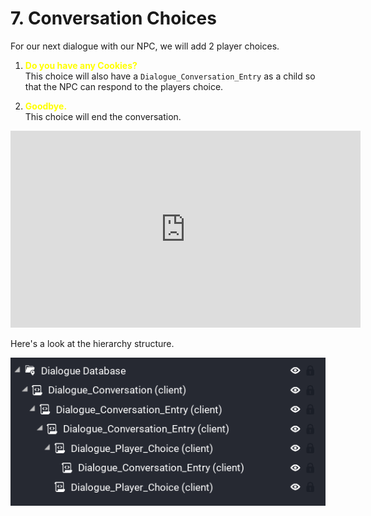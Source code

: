 # 7. Conversation Choices

For our next dialogue with our NPC, we will add 2 player choices.

 1.  <span style="color: yellow">**Do you have any Cookies?**</span><br />This choice will also have a `Dialogue_Conversation_Entry` as a child so that the NPC can respond to the players choice.

 2.  <span style="color: yellow">**Goodbye.**</span><br />This choice will end the conversation.

<iframe width="560" height="315" src="https://www.youtube.com/embed/xi3lps2VQXA" title="YouTube video player" frameborder="0" allow="accelerometer; autoplay; clipboard-write; encrypted-media; gyroscope; picture-in-picture" allowfullscreen></iframe>

 Here's a look at the hierarchy structure.

 ![](../images/tutorial_7.png)
